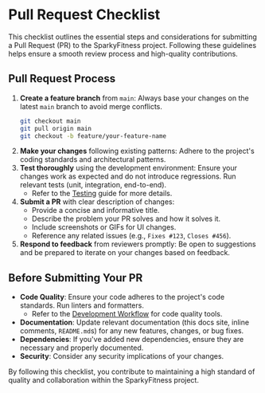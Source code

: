 # Pull Request Checklist

This checklist outlines the essential steps and considerations for submitting a Pull Request (PR) to the SparkyFitness project. Following these guidelines helps ensure a smooth review process and high-quality contributions.

## Pull Request Process

1.  **Create a feature branch** from `main`: Always base your changes on the latest `main` branch to avoid merge conflicts.
    ```bash
    git checkout main
    git pull origin main
    git checkout -b feature/your-feature-name
    ```
2.  **Make your changes** following existing patterns: Adhere to the project's coding standards and architectural patterns.
3.  **Test thoroughly** using the development environment: Ensure your changes work as expected and do not introduce regressions. Run relevant tests (unit, integration, end-to-end).
    *   Refer to the [Testing](./testing) guide for more details.
4.  **Submit a PR** with clear description of changes:
    *   Provide a concise and informative title.
    *   Describe the problem your PR solves and how it solves it.
    *   Include screenshots or GIFs for UI changes.
    *   Reference any related issues (e.g., `Fixes #123`, `Closes #456`).
5.  **Respond to feedback** from reviewers promptly: Be open to suggestions and be prepared to iterate on your changes based on feedback.

## Before Submitting Your PR

*   **Code Quality**: Ensure your code adheres to the project's code standards. Run linters and formatters.
    *   Refer to the [Development Workflow](./workflow) for code quality tools.
*   **Documentation**: Update relevant documentation (this docs site, inline comments, `README.md`s) for any new features, changes, or bug fixes.
*   **Dependencies**: If you've added new dependencies, ensure they are necessary and properly documented.
*   **Security**: Consider any security implications of your changes.

By following this checklist, you contribute to maintaining a high standard of quality and collaboration within the SparkyFitness project.